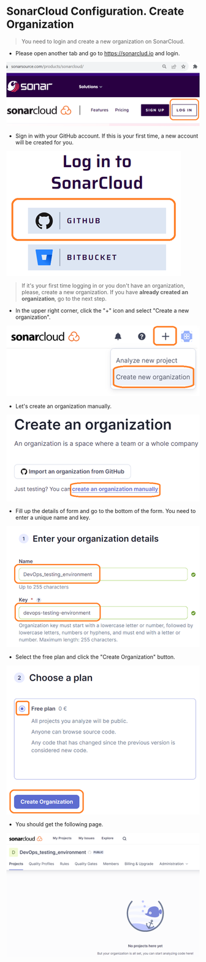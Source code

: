 # SonarCloud Configuration. Create Organization


> You need to login and create a new organization on SonarCloud.

* Please open another tab and go to https://sonarclud.io and login.

![sonarCloudLogin](./sonarCloudLogin.png)

* Sign in with your GitHub account. If this is your first time, a new account will be created for you.

![githubLogin](./githubLogin.png)


> If it's your first time logging in or you don't have an organization, please, create a new organization.
  If you have **already created an organization**, go to the next step.

* In the upper right corner, click the "+" icon and select "Create a new organization".

![newOrganization](./newOrganization.png)

* Let's create an organization manually.

![createManually](./createManually.png)

* Fill up the details of form and go to the bottom of the form. You need to enter a unique name and key.

![organizationDetails](./organizationDetails.png)

* Select the free plan and click the "Create Organization" button.

![choosePlan](./choosePlan.png)

* You should get the following page.

![organizationPage](./organizationPage.png)


<br/>
